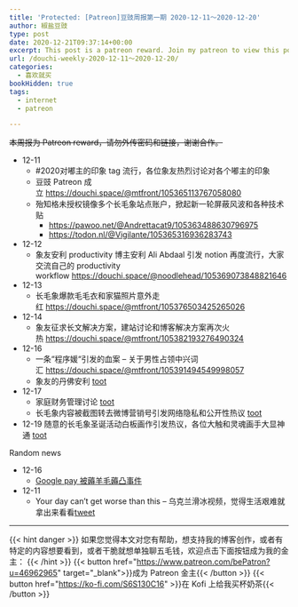 ```yaml
---
title: 'Protected: [Patreon]豆豉周报第一期 2020-12-11～2020-12-20'
author: 椒盐豆豉
type: post
date: 2020-12-21T09:37:14+00:00
excerpt: This post is a patreon reward. Join my patreon to view this post.
url: /douchi-weekly-2020-12-11～2020-12-20/
categories:
  - 喜欢就买
bookHidden: true
tags:
  - internet
  - patreon

---
```

~~本周报为 Patreon reward，请勿外传密码和链接，谢谢合作。~~

- 12-11
    - #2020对嘟主的印象 tag 流行，各位象友热烈讨论对各个嘟主的印象
    - 豆豉 Patreon 成立 https://douchi.space/@mtfront/105365113767058080
    - 殆知格未授权镜像多个长毛象站点账户，掀起新一轮屏蔽风波和各种技术贴
        - https://pawoo.net/@Andrettacat9/105363488630796975
        - https://todon.nl/@Vigilante/105365316936283743
- 12-12
    - 象友安利 productivity 博主安利 Ali Abdaal 引发 notion 再度流行，大家交流自己的 productivity workflow https://douchi.space/@noodlehead/105369073848821646
- 12-13
    - 长毛象爆款毛毛衣和家猫照片意外走红 https://douchi.space/@mtfront/105376503425265026
- 12-14
    - 象友征求长文解决方案，建站讨论和博客解决方案再次火热 https://douchi.space/@mtfront/105382193276490324
- 12-16
    - 一条“程序媛“引发的血案 – 关于男性占领中兴词汇 https://douchi.space/@mtfront/105391494549998057
    - 象友的丹佛安利 [toot](https://douchi.space/@PigeonAdultman/105392730784713121)
- 12-17
    - 家庭财务管理讨论 [toot](https://douchi.space/@PigeonAdultman/105398449922040438)
    - 长毛象内容被截图转去微博营销号引发网络隐私和公开性热议 [toot](https://alive.bar/@RyuoYaegashi/105398681945675739 https://tzcafe.com/@dimlau/105399796277428498 https://mastodon.online/@zhangwang/105400638054947165)
- 12-19 随意的长毛象圣诞活动白板画作引发热议，各位大触和灵魂画手大显神通 [toot](https://go5.dev/@madstick/105408819364154918)

Random news

- 12-16
    - [Google pay 被薅羊毛薅凸事件](https://mp.weixin.qq.com/s/LHW_QIDN02kDlqwImremzg)
- 12-11
    - Your day can’t get worse than this – 乌克兰滑冰视频，觉得生活艰难就拿出来看看[tweet](https://twitter.com/CBSNews/status/1337468435085799425?s=19)

---
{{< hint danger >}}
如果您觉得本文对您有帮助，想支持我的博客创作，或者有特定的内容想要看到，或者干脆就想单独聊五毛钱，欢迎点击下面按钮成为我的金主：
{{< /hint >}}
{{< button href="https://www.patreon.com/bePatron?u=46962965" target="_blank">}}成为 Patreon 金主{{< /button >}}
{{< button href="https://ko-fi.com/S6S130C16" >}}在 Kofi 上给我买杯奶茶{{< /button >}}